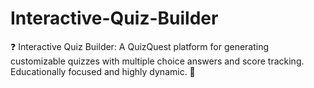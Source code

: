 # Interactive-Quiz-Builder
❓ Interactive Quiz Builder: A QuizQuest platform for generating customizable quizzes with multiple choice answers and score tracking. Educationally focused and highly dynamic. 📝
